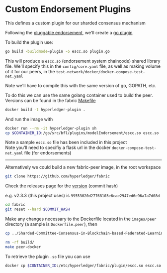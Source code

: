 # Custom Endorsement Plugins

This defines a custom plugin for our sharded consensus mechanism

Following the [pluggable endorsement](https://hyperledger-fabric.readthedocs.io/en/release-2.2/pluggable_endorsement_and_validation.html), we'll create a [go plugin](https://pkg.go.dev/plugin)

To build the plugin use:

```sh
go build -buildmode=plugin -o escc.so plugin.go
```

This will produce a `escc.so` (endorsement system chaincode) shared library file. We'll specify this in the `config/core.yaml` file, as well as making volume of it for our peers, in the `test-network/docker/docker-compose-test-net.yaml`

Note we'll have to compile this with the same version of go, GOPATH, etc.

To do this we can use the same golang container used to build the peer. Versions can be found in the fabric [Makefile](https://github.com/hyperledger/fabric/blob/main/Makefile)

```sh
docker build -t hyperledger-plugin .
```

And run the image with

```sh
docker run --rm -it hyperledger-plugin sh
cp $CONTAINER_ID:/go/src/bfl/plugins/modelEndorsement/escc.so escc.so
```

Note a sample `escc.so` file has been included in this project  
Note you'll need to specifiy a flask url in the docker `docker-compose-test-net.yaml` file (for endorsements)

---

Alternatively we could build a new fabric-peer image, in the root workspace

```sh
git clone https://github.com/hyperledger/fabric
```

Check the releases page for the [version](https://github.com/hyperledger/fabric/releases) (commit hash)

e.g. v2.3.3 (this project uses) is `99553020d27768103e6cae2947ed6e96a7a7d08d`

```sh
cd fabric
git reset --hard $COMMIT_HASH
```

Make any changes necessary to the Dockerfile located in the `images/peer` directory (a sample is `Dockerfile.peer`), then

```sh
cp ../Sharded-Committee-Consensus-in-Blockchain-based-Federated-Learning/plugins/modelEndorsement/plugin.go core/handlers/endorsement/plugin/plugin.go
```

```sh
rm -rf build/
make peer-docker
```

To retrieve the plugin `.so` file you can use

```sh
docker cp $CONTAINER_ID:/etc/hyperledger/fabric/plugin/escc.so escc.so
```
